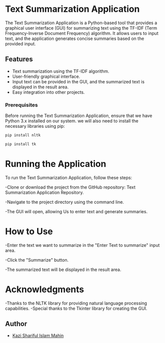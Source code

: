 
# Text Summarization Application

The Text Summarization Application is a Python-based tool that provides a graphical user interface (GUI) for summarizing text using the TF-IDF (Term Frequency-Inverse Document Frequency) algorithm. It allows users to input text, and the application generates concise summaries based on the provided input.


## Features

- Text summarization using the TF-IDF algorithm.
- User-friendly graphical interface.
- Input text can be provided in the GUI, and the summarized text is displayed in the result area.
- Easy integration into other projects.


### Prerequisites

Before running the Text Summarization Application, ensure that we have Python 3.x installed on our system. we will also need to install the necessary libraries using pip:

```bash
pip install nltk
```
```bash
pip install tk
```
# Running the Application
To run the Text Summarization Application, follow these steps:

-Clone or download the project from the GitHub repository: Text Summarization Application Repository.

-Navigate to the project directory using the command line.

-The GUI will open, allowing Us to enter text and generate summaries.
# How to Use
-Enter the text we want to summarize in the "Enter Text to summarize" input area.

-Click the "Summarize" button.

-The summarized text will be displayed in the result area.
# Acknowledgments
-Thanks to the NLTK library for providing natural language processing capabilities.
-Special thanks to the Tkinter library for creating the GUI.
## Author

- [Kazi Shariful Islam Mahin](https://github.com/Mahin-RUET)




